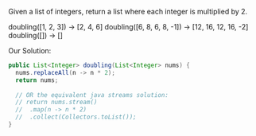 Given a list of integers, return a list where each integer is multiplied by 2.

doubling([1, 2, 3]) → [2, 4, 6]
doubling([6, 8, 6, 8, -1]) → [12, 16, 12, 16, -2]
doubling([]) → []

Our Solution:
```java
public List<Integer> doubling(List<Integer> nums) {
  nums.replaceAll(n -> n * 2);
  return nums;
  
  // OR the equivalent java streams solution:
  // return nums.stream()
  //  .map(n -> n * 2)
  //  .collect(Collectors.toList());
}
```